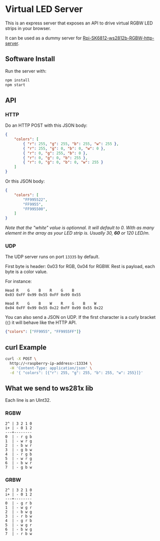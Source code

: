 # Virtual LED Server

This is an express server that exposes an API to drive virtual RGBW LED strips in your browser.

It can be used as a dummy server for [Rpi-SK6812-ws2812b-RGBW-http-server](https://github.com/BinaryBrain/Rpi-SK6812-ws2812b-RGBW-http-server).

## Software Install

Run the server with:

```sh
npm install
npm start
```

## API

### HTTP

Do an HTTP POST with this JSON body:

```json
{
    "colors": [
        { "r": 255, "g": 255, "b": 255, "w": 255 },
        { "r": 255, "g": 0, "b": 0, "w": 0 },
        { "r": 0, "g": 255, "b": 0 },
        { "r": 0, "g": 0, "b": 255 },
        { "r": 0, "g": 0, "b": 0, "w": 255 }
    ]
}
```

Or this JSON body:

```json
{
    "colors": [
        "FF995522",
        "FF9955",
        "FF995500",
    ]
}
```

_Note that the "white" value is optionnal. It will default to 0._
_With as many element in the array as your LED strip is. Usually 30, **60** or 120 LED/m._

### UDP

The UDP server runs on port `13335` by default.

First byte is header: 0x03 for RGB, 0x04 for RGBW. Rest is payload, each byte is a color value.

For instance:

```
Head R    G    B    R    G    B   
0x03 0xFF 0x99 0x55 0xFF 0x99 0x55
```

```
Head R    G    B    W    R    G    B    W   
0x04 0xFF 0x99 0x55 0x22 0xFF 0x99 0x55 0x22
```

You can also send a JSON on UDP.
If the first character is a curly bracket (`{`) it will behave like the HTTP API.

```json
{"colors": ["FF9955", "FF9955FF"]}
```

## curl Example

```sh
curl -X POST \
  http://<raspberry-ip-address>:13334 \
  -H 'Content-Type: application/json' \
  -d '{ "colors": [{"r": 255, "g": 255, "b": 255, "w": 255}]}'
```

## What we send to ws281x lib

Each line is an UInt32.

### RGBW

```
2^ | 3 2 1 0
i+ | - 0 1 2
---+--------
0  | - r g b
1  | - w r g
2  | - b w r
3  | - g b w
4  | - r g b
5  | - w r g
6  | - b w r
7  | - g b w
```

### GRBW

```
2^ | 3 2 1 0
i+ | - 0 1 2
---+--------
0  | - g r b
1  | - w g r
2  | - b w g
3  | - r b w
4  | - g r b
5  | - w g r
6  | - b w g
7  | - r b w
```
